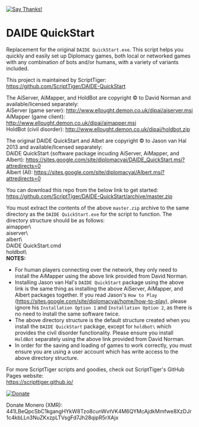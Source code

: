 [![Say Thanks!](https://img.shields.io/badge/Say%20Thanks-!-1EAEDB.svg)](https://saythanks.io/to/ScriptTiger)

# DAIDE QuickStart
Replacement for the original `DAIDE QuickStart.exe`. This script helps you quickly and easily set up Diplomacy games, both local or networked games with any combination of bots and/or humans, with a variety of variants included.

This project is maintained by ScriptTiger: https://github.com/ScriptTiger/DAIDE-QuickStart

The AiServer, AiMapper, and HoldBot are copyright © to David Norman and available/licensed separately:  
AiServer (game server): http://www.ellought.demon.co.uk/dipai/aiserver.msi  
AiMapper (game client): http://www.ellought.demon.co.uk/dipai/aimapper.msi  
HoldBot (civil disorder): http://www.ellought.demon.co.uk/dipai/holdbot.zip

The original DAIDE QuickStart and Albet are copyright © to Jason van Hal 2013 and available/licensed separately:  
DAIDE QuickStart (software package incuding AiServer, AiMapper, and Albert): https://sites.google.com/site/diplomacyai/DAIDE_QuickStart.msi?attredirects=0  
Albert (AI): https://sites.google.com/site/diplomacyai/Albert.msi?attredirects=0

You can download this repo from the below link to get started:  
https://github.com/ScriptTiger/DAIDE-QuickStart/archive/master.zip

You must extract the contents of the above `master.zip` archive to the same directory as the `DAIDE QuickStart.exe` for the script to function. The directory structure should be as follows:  
aimapper\  
aiserver\  
albert\  
DAIDE QuickStart.cmd  
holdbot\  
**NOTES:**  
- For human players connecting over the network, they only need to install the AiMapper using the above link provided from David Norman.  
- Installing Jason van Hal's `DAIDE QuickStart` package using the above link is the same thing as installing the above AiServer, AiMapper, and Albert packages together. If you read Jason's `How to Play` (https://sites.google.com/site/diplomacyai/home/how-to-play), please ignore his `Installation Option 1` and `Installation Option 2`, as there is no need to install the same software twice.  
- The above directory structure is the default structure created when you install the `DAIDE QuickStart` package, except for `holdbot\` which provides the civil disorder functionality. Please ensure you install `HoldBot` separately using the above link provided from David Norman.  
- In order for the saving and loading of games to work correctly, you must ensure you are using a user account which has write access to the above directory structure.

For more ScriptTiger scripts and goodies, check out ScriptTiger's GitHub Pages website:  
https://scripttiger.github.io/

[![Donate](https://www.paypalobjects.com/en_US/i/btn/btn_donateCC_LG.gif)](https://www.paypal.com/cgi-bin/webscr?cmd=_s-xclick&hosted_button_id=MZ4FH4G5XHGZ4)

Donate Monero (XMR): 441LBeQpcSbC1kgangHYkW8Tzo8cunWvtVK4M6QYMcAjdkMmfwe8XzDJr1c4kbLLn3NuZKxzpLTVsgFd7Jh28qipR5rXAjx
